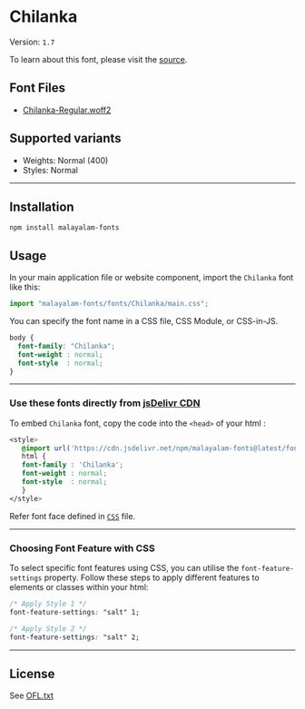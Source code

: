 # Chilanka

Version: `1.7`

To learn about this font, please visit the [source](https://gitlab.com/smc/fonts/chilanka).

## Font Files

* [Chilanka-Regular.woff2](Chilanka-Regular.woff2)

## Supported variants

* Weights: Normal (400)
* Styles: Normal

---

## Installation

```shell
npm install malayalam-fonts
```
## Usage

In your main application file or website component, import the `Chilanka` font like this:

```javascript
import "malayalam-fonts/fonts/Chilanka/main.css";
```
You can specify the font name in a CSS file, CSS Module, or CSS-in-JS.

```css
body {
  font-family: "Chilanka";
  font-weight : normal;
  font-style  : normal;
}
```
---

### Use these fonts directly from [jsDelivr CDN](https://www.jsdelivr.com/package/npm/malayalam-fonts)

To embed `Chilanka` font, copy the code into the `<head>` of your html :

```css
<style>
   @import url('https://cdn.jsdelivr.net/npm/malayalam-fonts@latest/fonts/Chilanka/main.min.css');
   html {
   font-family : 'Chilanka';
   font-weight : normal;
   font-style  : normal;
   }
</style>
```
Refer font face defined in [`CSS`](main.css) file.

---
### Choosing Font Feature with CSS

To select specific font features using CSS, you can utilise the `font-feature-settings` property. Follow these steps to apply different features to elements or classes within your html:

```css
/* Apply Style 1 */
font-feature-settings: "salt" 1;

/* Apply Style 2 */
font-feature-settings: "salt" 2;
```

---
## License

See [OFL.txt](OFL.txt)